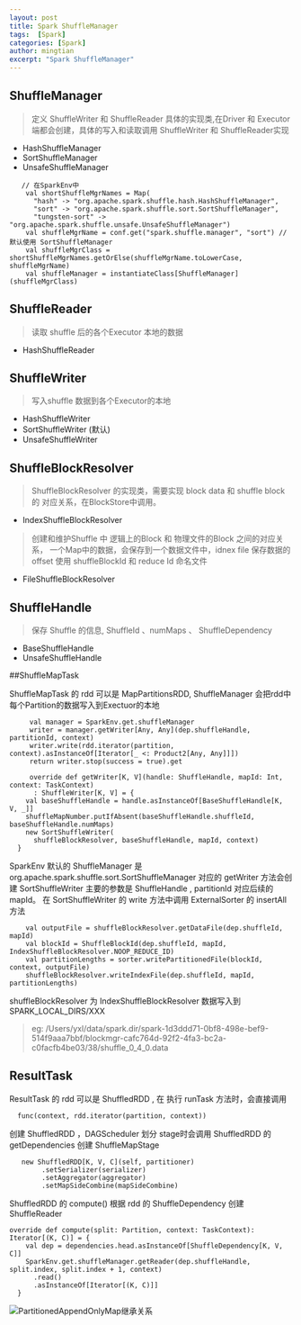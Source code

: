 ```yaml
---
layout: post
title: Spark ShuffleManager
tags:  [Spark]
categories: [Spark]
author: mingtian
excerpt: "Spark ShuffleManager"
---
```



## ShuffleManager

>  定义 ShuffleWriter 和 ShuffleReader 具体的实现类,在Driver 和 Executor 端都会创建，具体的写入和读取调用 ShuffleWriter 和 ShuffleReader实现

* HashShuffleManager
* SortShuffleManager
* UnsafeShuffleManager

``` spark
   // 在SparkEnv中
    val shortShuffleMgrNames = Map(
      "hash" -> "org.apache.spark.shuffle.hash.HashShuffleManager",
      "sort" -> "org.apache.spark.shuffle.sort.SortShuffleManager",
      "tungsten-sort" -> "org.apache.spark.shuffle.unsafe.UnsafeShuffleManager")
    val shuffleMgrName = conf.get("spark.shuffle.manager", "sort") // 默认使用 SortShuffleManager
    val shuffleMgrClass = shortShuffleMgrNames.getOrElse(shuffleMgrName.toLowerCase, shuffleMgrName)
    val shuffleManager = instantiateClass[ShuffleManager](shuffleMgrClass)
```

## ShuffleReader

> 读取 shuffle 后的各个Executor 本地的数据

* HashShuffleReader

## ShuffleWriter

> 写入shuffle 数据到各个Executor的本地

* HashShuffleWriter
* SortShuffleWriter (默认)
* UnsafeShuffleWriter

## ShuffleBlockResolver

 > ShuffleBlockResolver 的实现类，需要实现 block data 和  shuffle block 的 对应关系，在BlockStore中调用。

 * IndexShuffleBlockResolver

 > 创建和维护Shuffle 中 逻辑上的Block 和 物理文件的Block 之间的对应关系， 一个Map中的数据，会保存到一个数据文件中，idnex file 保存数据的offset
 > 使用 shuffleBlockId 和 reduce Id 命名文件
 
 * FileShuffleBlockResolver

## ShuffleHandle
>  保存 Shuffle 的信息, ShuffleId 、numMaps 、 ShuffleDependency

* BaseShuffleHandle
* UnsafeShuffleHandle
 
 


##ShuffleMapTask

ShuffleMapTask 的 rdd 可以是 MapPartitionsRDD, ShuffleManager 会把rdd中每个Partition的数据写入到Exectuor的本地

 ``` spark
      val manager = SparkEnv.get.shuffleManager
      writer = manager.getWriter[Any, Any](dep.shuffleHandle, partitionId, context)
      writer.write(rdd.iterator(partition, context).asInstanceOf[Iterator[_ <: Product2[Any, Any]]])
      return writer.stop(success = true).get
 ```
 	
``` spark
     override def getWriter[K, V](handle: ShuffleHandle, mapId: Int, context: TaskContext)
      : ShuffleWriter[K, V] = {
    val baseShuffleHandle = handle.asInstanceOf[BaseShuffleHandle[K, V, _]]
    shuffleMapNumber.putIfAbsent(baseShuffleHandle.shuffleId, baseShuffleHandle.numMaps)
    new SortShuffleWriter(
      shuffleBlockResolver, baseShuffleHandle, mapId, context)
  }
```

SparkEnv 默认的 ShuffleManager 是  org.apache.spark.shuffle.sort.SortShuffleManager 对应的 getWriter 方法会创建 SortShuffleWriter 主要的参数是 ShuffleHandle , partitionId 对应后续的 mapId。
在 SortShuffleWriter 的 write 方法中调用 ExternalSorter 的 insertAll 方法
  
```
    val outputFile = shuffleBlockResolver.getDataFile(dep.shuffleId, mapId)
    val blockId = ShuffleBlockId(dep.shuffleId, mapId, IndexShuffleBlockResolver.NOOP_REDUCE_ID)
    val partitionLengths = sorter.writePartitionedFile(blockId, context, outputFile)
    shuffleBlockResolver.writeIndexFile(dep.shuffleId, mapId, partitionLengths)
```

shuffleBlockResolver 为 IndexShuffleBlockResolver 数据写入到 SPARK_LOCAL_DIRS/XXX

> eg: /Users/yxl/data/spark.dir/spark-1d3ddd71-0bf8-498e-bef9-514f9aaa7bbf/blockmgr-cafc764d-92f2-4fa3-bc2a-c0facfb4be03/38/shuffle_0_4_0.data


## ResultTask

ResultTask 的 rdd 可以是 ShuffledRDD , 在 执行 runTask 方法时，会直接调用

~~~
  func(context, rdd.iterator(partition, context))
~~~

创建 ShuffledRDD ，DAGScheduler 划分 stage时会调用 ShuffledRDD 的  getDependencies 创建 ShuffleMapStage

``` spark
   new ShuffledRDD[K, V, C](self, partitioner)
        .setSerializer(serializer)
        .setAggregator(aggregator)
        .setMapSideCombine(mapSideCombine)
```

ShuffledRDD 的 compute() 根据 rdd 的 ShuffleDependency 创建 ShuffleReader

``` spark
override def compute(split: Partition, context: TaskContext): Iterator[(K, C)] = {
    val dep = dependencies.head.asInstanceOf[ShuffleDependency[K, V, C]]
    SparkEnv.get.shuffleManager.getReader(dep.shuffleHandle, split.index, split.index + 1, context)
      .read()
      .asInstanceOf[Iterator[(K, C)]]
  }
```


![PartitionedAppendOnlyMap继承关系](/blog/assets/images/post/map.jpeg.001.jpeg)





